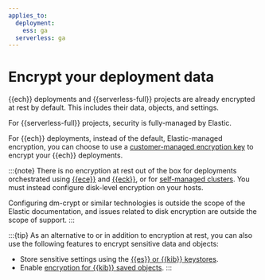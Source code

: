 ```yaml
---
applies_to:
  deployment:
    ess: ga
  serverless: ga
---
```


# Encrypt your deployment data

{{ech}} deployments and {{serverless-full}} projects are already encrypted at rest by default. This includes their data, objects, and settings. 

For {{serverless-full}} projects, security is fully-managed by Elastic. 

For {{ech}} deployments, instead of the default, Elastic-managed encryption, you can choose to use a [customer-managed encryption key](encrypt-deployment-with-customer-managed-encryption-key.md) to encrypt your {{ech}} deployments.


:::{note}
There is no encryption at rest out of the box for deployments orchestrated using [{{ece}}](secure-your-elastic-cloud-enterprise-installation.md) and [{{eck}}](secure-your-eck-installation.md), or for [self-managed clusters](manually-configure-security-in-self-managed-cluster.md). You must instead configure disk-level encryption on your hosts. 

Configuring dm-crypt or similar technologies is outside the scope of the Elastic documentation, and issues related to disk encryption are outside the scope of support.
:::


:::{tip}
As an alternative to or in addition to encryption at rest, you can also use the following features to encrypt sensitive data and objects: 

- Store sensitive settings using the [{{es}} or {{kib}} keystores](secure-settings.md).
- Enable [encryption for {{kib}} saved objects](secure-saved-objects.md).
:::